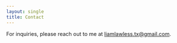 ```yaml
---
layout: single
title: Contact
---
```

For inquiries, please reach out to me at [liamlawless.tx@gmail.com](mailto:liamlawless.tx@gmail.com).
